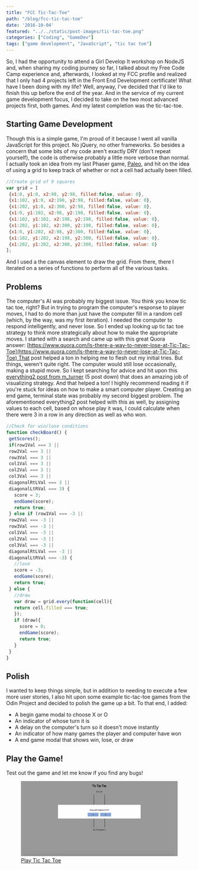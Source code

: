 ```yaml
---
title: "FCC Tic-Tac-Toe"
path: "/blog/fcc-tic-tac-toe"
date: '2016-10-04'
featured: "../../static/post-images/tic-tac-toe.png"
categories: ["Coding", "GameDev"]
tags: ["game development", "JavaScript", "tic tac toe"]
---
```


So, I had the opportunity to attend a Girl Develop It workshop on NodeJS and, when sharing my coding journey so far, I talked about my Free Code Camp experience and, afterwards, I looked at my FCC profile and realized that I only had 4 projects left in the Front End Development certificate! What have I been doing with my life? Well, anyway, I've decided that I'd like to finish this up before the end of the year. And in the service of my current game development focus, I decided to take on the two most advanced projects first, both games. And my latest completion was the tic-tac-toe.

## Starting Game Development

Though this is a simple game, I'm proud of it because I went all vanilla JavaScript for this project. No jQuery, no other frameworks. So besides a concern that some bits of my code aren't exactly DRY (don't repeat yourself), the code is otherwise probably a little more verbose than normal. I actually took an idea from my last Phaser game, [Paleo](/blog/paleo-another-tiny-game-using-phaserjs/), and hit on the idea of using a grid to keep track of whether or not a cell had actually been filled.

```javascript
//Create grid of 9 squares
var grid = [
 {x1:0, y1:0, x2:98, y2:98, filled:false, value: 0},
 {x1:102, y1:0, x2:198, y2:98, filled:false, value: 0},
 {x1:202, y1:0, x2:300, y2:98, filled:false, value: 0},
 {x1:0, y1:102, x2:98, y2:198, filled:false, value: 0},
 {x1:102, y1:102, x2:198, y2:198, filled:false, value: 0},
 {x1:202, y1:102, x2:300, y2:198, filled:false, value: 0},
 {x1:0, y1:202, x2:98, y2:300, filled:false, value: 0},
 {x1:102, y1:202, x2:198, y2:300, filled:false, value: 0},
 {x1:202, y1:202, x2:300, y2:300, filled:false, value: 0}
];
```

And I used a the canvas element to draw the grid. From there, there I iterated on a series of functions to perform all of the various tasks.

## Problems

The computer's AI was probably my biggest issue. You think you know tic tac toe, right? But in trying to program the computer's response to player moves, I had to do more than just have the computer fill in a random cell (which, by the way, was my first iteration). I needed the computer to respond intelligently, and never lose. So I ended up looking up tic tac toe strategy to think more strategically about how to make the appropriate moves. I started with a search and came up with this great Quora answer: [https://www.quora.com/Is-there-a-way-to-never-lose-at-Tic-Tac-Toe](https://www.quora.com/Is-there-a-way-to-never-lose-at-Tic-Tac-Toe) That post helped a ton in helping me to flesh out my initial tries. But things, weren't quite right. The computer would still lose occasionally, making a stupid move. So I kept searching for advice and hit upon this [everything2 post from m_turner](http://everything2.com/title/Tic-Tac-Toe) (5 post down) that does an amazing job of visualizing strategy. And that helped a ton! I highly recommend reading it if you're stuck for ideas on how to make a smart computer player. Creating an end game, terminal state was probably my second biggest problem. The aforementioned everything2 post helped with this as well, by assigning values to each cell, based on whose play it was, I could calculate when there were 3 in a row in any direction as well as who won.

```javascript
//Check for win/lose conditions
function checkBoard() {
 getScores();
 if(row1Val === 3 ||
 row2Val === 3 ||
 row3Val === 3 ||
 col1Val === 3 ||
 col2Val === 3 ||
 col3Val === 3 ||
 diagonalRtLVal === 3 ||
 diagonalLtRVal === 3) {
   score = 3;
   endGame(score);
   return true;
 } else if (row1Val === -3 ||
 row2Val === -3 ||
 row3Val === -3 ||
 col1Val === -3 ||
 col2Val === -3 ||
 col3Val === -3 ||
 diagonalRtLVal === -3 ||
 diagonalLtRVal === -3) {
   //lose
   score = -3;
   endGame(score);
   return true;
 } else {
   //draw
   var draw = grid.every(function(cell){
   return cell.filled === true;
   });
   if (draw){
     score = 0;
     endGame(score);
     return true;
   }
 }
}
```

## Polish

I wanted to keep things simple, but in addition to needing to execute a few more user stories, I also hit upon some example tic-tac-toe games from the Odin Project and decided to polish the game up a bit. To that end, I added:

*   A begin game modal to choose X or O
*   An indicator of whose turn it is
*   A delay on the computer's turn so it doesn't move instantly
*   An indicator of how many games the player and computer have won
*   A end game modal that shows win, lose, or draw

## Play the Game!

Test out the game and let me know if you find any bugs!

<figure>
  <a href="http://codepen.io/anthkris/details/mAAVjq" target="blank">
    <img src="../../static/post-images/Screen-Shot-2016-09-27-at-10.43.01-PM.png" alt="game screenshot" />
    <figcaption>Play Tic Tac Toe</figcaption>
  </a>
</figure>

